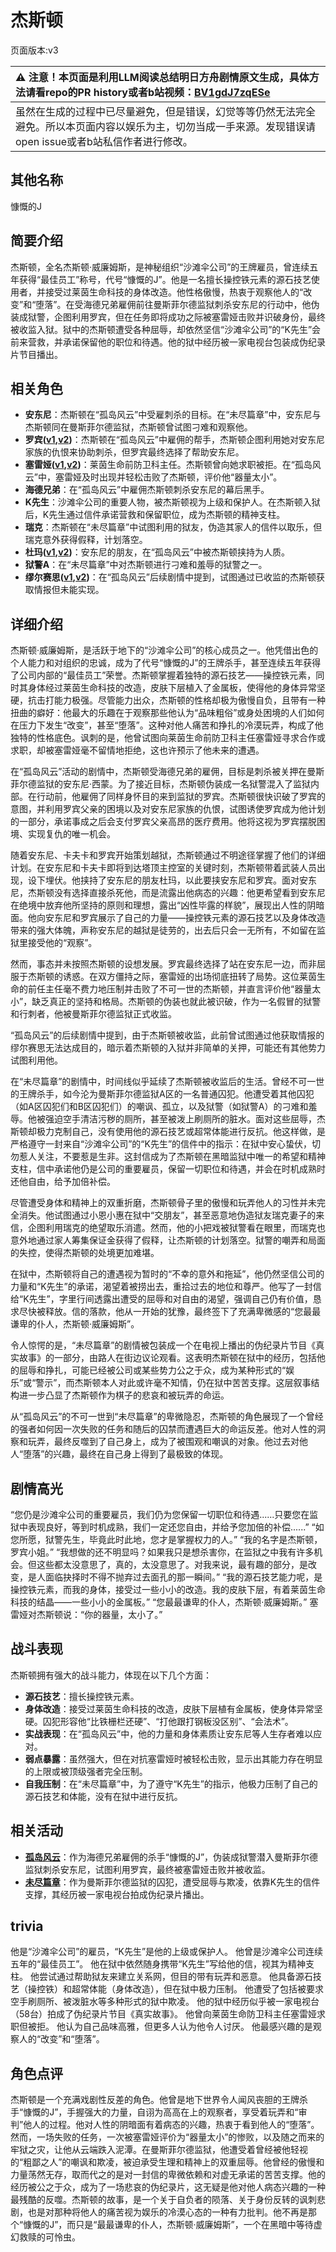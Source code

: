 # 杰斯顿
页面版本:v3
 

| :warning: 注意！本页面是利用LLM阅读总结明日方舟剧情原文生成，具体方法请看repo的PR history或者b站视频：[BV1gdJ7zqESe](https://www.bilibili.com/video/BV1gdJ7zqESe/)         |
|:----------------------------|
| 虽然在生成的过程中已尽量避免，但是错误，幻觉等等仍然无法完全避免。所以本页面内容以娱乐为主，切勿当成一手来源。发现错误请open issue或者b站私信作者进行修改。|



## 其他名称
慷慨的J
## 简要介绍
杰斯顿，全名杰斯顿·威廉姆斯，是神秘组织“沙滩伞公司”的王牌雇员，曾连续五年获得“最佳员工”称号，代号“慷慨的J”。他是一名擅长操控铁元素的源石技艺使用者，并接受过莱茵生命科技的身体改造。他性格傲慢，热衷于观察他人的“改变”和“堕落”。在受海德兄弟雇佣前往曼斯菲尔德监狱刺杀安东尼的行动中，他伪装成狱警，企图利用罗宾，但在任务即将成功之际被塞雷娅击败并识破身份，最终被收监入狱。狱中的杰斯顿遭受各种屈辱，却依然坚信“沙滩伞公司”的“K先生”会前来营救，并承诺保留他的职位和待遇。他的狱中经历被一家电视台包装成伪纪录片节目播出。
## 相关角色
-   **安东尼**：杰斯顿在“孤岛风云”中受雇刺杀的目标。在“未尽篇章”中，安东尼与杰斯顿同在曼斯菲尔德监狱，杰斯顿曾试图刁难和观察他。
-   **罗宾([v1](../chars/char_451_robin.md),[v2](char_451_robin.md))**：杰斯顿在“孤岛风云”中雇佣的帮手，杰斯顿企图利用她对安东尼家族的仇恨来协助刺杀，但罗宾最终选择了帮助安东尼。
-   **塞雷娅([v1](../chars/char_202_demkni.md),[v2](char_202_demkni.md))**：莱茵生命前防卫科主任。杰斯顿曾向她求职被拒。在“孤岛风云”中，塞雷娅及时出现并轻松击败了杰斯顿，评价他“器量太小”。
-   **海德兄弟**：在“孤岛风云”中雇佣杰斯顿刺杀安东尼的幕后黑手。
-   **K先生**：沙滩伞公司的重要人物，被杰斯顿视为上级和保护人。在杰斯顿入狱后，K先生通过信件承诺营救和保留职位，成为杰斯顿的精神支柱。
-   **瑞克**：杰斯顿在“未尽篇章”中试图利用的狱友，伪造其家人的信件以取乐，但瑞克意外获得假释，计划落空。
-   **杜玛([v1](../chars/extended_char_du_ma.md),[v2](extended_char_du_ma.md))**：安东尼的朋友，在“孤岛风云”中被杰斯顿挟持为人质。
-   **狱警A**：在“未尽篇章”中对杰斯顿进行刁难和羞辱的狱警之一。
-   **缪尔赛思([v1](../chars/char_249_mlyss.md),[v2](char_249_mlyss.md))**：在“孤岛风云”后续剧情中提到，试图通过已收监的杰斯顿获取情报但未能实现。
## 详细介绍
杰斯顿·威廉姆斯，是活跃于地下的“沙滩伞公司”的核心成员之一。他凭借出色的个人能力和对组织的忠诚，成为了代号“慷慨的J”的王牌杀手，甚至连续五年获得了公司内部的“最佳员工”荣誉。杰斯顿掌握着独特的源石技艺——操控铁元素，同时其身体经过莱茵生命科技的改造，皮肤下层植入了金属板，使得他的身体异常坚硬，抗击打能力极强。尽管能力出众，杰斯顿的性格却极为傲慢自负，且带有一种扭曲的癖好：他最大的乐趣在于观察那些他认为“品味粗俗”或身处困境的人们如何在压力下发生“改变”，甚至“堕落”。这种对他人痛苦和挣扎的冷漠玩弄，构成了他独特的性格底色。讽刺的是，他曾试图向莱茵生命前防卫科主任塞雷娅寻求合作或求职，却被塞雷娅毫不留情地拒绝，这也许预示了他未来的遭遇。

在“孤岛风云”活动的剧情中，杰斯顿受海德兄弟的雇佣，目标是刺杀被关押在曼斯菲尔德监狱的安东尼·西蒙。为了接近目标，杰斯顿伪装成一名狱警混入了监狱内部。在行动前，他雇佣了同样身怀目的来到监狱的罗宾。杰斯顿很快识破了罗宾的意图，并利用罗宾父亲的困境以及对安东尼家族的仇恨，试图诱使罗宾成为他计划的一部分，承诺事成之后会支付罗宾父亲高昂的医疗费用。他将这视为罗宾摆脱困境、实现复仇的唯一机会。

随着安东尼、卡夫卡和罗宾开始策划越狱，杰斯顿通过不明途径掌握了他们的详细计划。在安东尼和卡夫卡即将到达塔顶主控室的关键时刻，杰斯顿带着武装人员出现，设下埋伏。他挟持了安东尼的朋友杜玛，以此要挟安东尼和罗宾。面对安东尼，杰斯顿没有选择直接杀死他，而是流露出他病态的兴趣：他更希望看到安东尼在绝境中放弃他所坚持的原则和理想，露出“凶性毕露的样貌”，展现出人性的阴暗面。他向安东尼和罗宾展示了自己的力量——操控铁元素的源石技艺以及身体改造带来的强大体魄，声称安东尼的越狱是徒劳的，出去后只会一无所有，不如留在监狱里接受他的“观察”。

然而，事态并未按照杰斯顿的设想发展。罗宾最终选择了站在安东尼一边，而非屈服于杰斯顿的诱惑。在双方僵持之际，塞雷娅的出场彻底扭转了局势。这位莱茵生命的前任主任毫不费力地压制并击败了不可一世的杰斯顿，并直言评价他“器量太小”，缺乏真正的坚持和格局。杰斯顿的伪装也就此被识破，作为一名假冒的狱警和行刺者，他被曼斯菲尔德监狱正式收监。

“孤岛风云”的后续剧情中提到，由于杰斯顿被收监，此前曾试图通过他获取情报的缪尔赛思无法达成目的，暗示着杰斯顿的入狱并非简单的关押，可能还有其他势力试图利用他。

在“未尽篇章”的剧情中，时间线似乎延续了杰斯顿被收监后的生活。曾经不可一世的王牌杀手，如今沦为曼斯菲尔德监狱A区的一名普通囚犯。他遭受着其他囚犯（如A区囚犯们和B区囚犯们）的嘲讽、孤立，以及狱警（如狱警A）的刁难和羞辱。他被强迫空手清洁污秽的厕所，甚至被泼上刷厕所的脏水。面对这些屈辱，杰斯顿却极力克制自己，没有使用他的源石技艺或超常体能进行反抗。他这样做，是严格遵守一封来自“沙滩伞公司”的“K先生”的信件中的指示：在狱中安心蛰伏，切勿惹人关注，不要惹是生非。这封信成为了杰斯顿在黑暗监狱中唯一的希望和精神支柱，信中承诺他仍是公司的重要雇员，保留一切职位和待遇，并会在时机成熟时还他自由，给予加倍补偿。

尽管遭受身体和精神上的双重折磨，杰斯顿骨子里的傲慢和玩弄他人的习性并未完全消失。他试图通过小恩小惠在狱中“交朋友”，甚至恶意地伪造狱友瑞克妻子的来信，企图利用瑞克的绝望取乐消遣。然而，他的小把戏被狱警看在眼里，而瑞克也意外地通过家人筹集保证金获得了假释，让杰斯顿的计划落空。狱警的嘲弄和局面的失控，使得杰斯顿的处境更加难堪。

在狱中，杰斯顿将自己的遭遇视为暂时的“不幸的意外和拖延”，他仍然坚信公司的力量和“K先生”的承诺，渴望着被捞出去，重拾过去的地位和尊严。他写了一封信给“K先生”，字里行间透露出遭受的屈辱和对自由的渴望，强调自己仍有价值，恳求尽快被释放。信的落款，他从一开始的犹豫，最终签下了充满卑微感的“您最最谦卑的仆人，杰斯顿·威廉姆斯”。

令人惊愕的是，“未尽篇章”的剧情被包装成一个在电视上播出的伪纪录片节目《真实故事》的一部分，由路人在街边议论观看。这表明杰斯顿在狱中的经历，包括他的屈辱和挣扎，可能已经被公司或某些势力公之于众，成为某种形式的“娱乐”或“警示”，而杰斯顿本人对此或许毫不知情，仍在狱中苦苦支撑。这层叙事结构进一步凸显了杰斯顿作为棋子的悲哀和被玩弄的命运。

从“孤岛风云”的不可一世到“未尽篇章”的卑微隐忍，杰斯顿的角色展现了一个曾经的强者如何因一次失败的任务和随后的囚禁而遭遇巨大的命运反差。他对人性的洞察和玩弄，最终反噬到了自己身上，成为了被围观和嘲讽的对象。他过去对他人“堕落”的兴趣，最终在自己身上得到了最极致的体现。
## 剧情高光
“您仍是沙滩伞公司的重要雇员，我们仍为您保留一切职位和待遇......只要您在监狱中表现良好，等到时机成熟，我们一定还您自由，并给予您加倍的补偿......”
“如您所愿，狱警先生，毕竟此时此地，您才是掌握权力的人。”
“我的名字是杰斯顿，罗宾小姐。”
“我想做的还不明显吗？如果我只是想杀害你，在监狱之中我有许多机会。但这些都太没意思了，真的，太没意思了。对我来说，最有趣的部分，是改变，是人面临抉择时不得不抛弃过去面孔的那一瞬间。”
“我的源石技艺能力呢，是操控铁元素，而我的身体，接受过一些小小的改造。我的皮肤下层，有着莱茵生命科技的结晶——一些小小的金属板。”
“您最最谦卑的仆人，杰斯顿·威廉姆斯。”
塞雷娅对杰斯顿说：“你的器量，太小了。”
## 战斗表现
杰斯顿拥有强大的战斗能力，体现在以下几个方面：
*   **源石技艺**：擅长操控铁元素。
*   **身体改造**：接受过莱茵生命科技的改造，皮肤下层植有金属板，使身体异常坚硬。囚犯形容他“比铁栅栏还硬”、“打他跟打钢板没区别”、“会法术”。
*   **实战表现**：在“孤岛风云”中，他的力量和身体素质让安东尼等人生存者难以应对。
*   **弱点暴露**：虽然强大，但在对抗塞雷娅时被轻松击败，显示出其能力存在明显的上限或被顶级强者完全压制。
*   **自我压制**：在“未尽篇章”中，为了遵守“K先生”的指示，他极力压制了自己的源石技艺和体能，没有在狱中进行反抗。
## 相关活动
-   **[孤岛风云](../stories/act15d0.md)**：作为海德兄弟雇佣的杀手“慷慨的J”，伪装成狱警潜入曼斯菲尔德监狱刺杀安东尼，试图利用罗宾，最终被塞雷娅击败并被收监。
-   **[未尽篇章](../stories/act11mini.md)**：作为曼斯菲尔德监狱的囚犯，遭受屈辱与欺凌，依靠K先生的信件支撑，其经历被一家电视台拍成伪纪录片播出。
## trivia
他是“沙滩伞公司”的雇员，“K先生”是他的上级或保护人。
他曾是沙滩伞公司连续五年的“最佳员工”。
他在狱中依然随身携带“K先生”写给他的信，视其为精神支柱。
他尝试通过帮助狱友来建立关系网，但目的带有玩弄和恶意。
他具备源石技艺（操控铁）和超常体能（身体改造），但在狱中极力压制。
他遭受了包括被要求空手刷厕所、被泼脏水等多种形式的狱中欺凌。
他的狱中经历似乎被一家电视台（58台）拍成了伪纪录片节目《真实故事》。
他曾向莱茵生命防卫科主任塞雷娅求职但被拒。
他认为自己品味高雅，但更多人认为他令人讨厌。
他最感兴趣的是观察人的“改变”和“堕落”。
## 角色点评
杰斯顿是一个充满戏剧性反差的角色。他曾是地下世界令人闻风丧胆的王牌杀手“慷慨的J”，手握强大的力量，自诩为高高在上的观察者，享受着玩弄和“审判”他人的过程。他对人性的阴暗面有着病态的兴趣，热衷于看到他人的“堕落”。然而，一场失败的任务，一次被塞雷娅评价为“器量太小”的惨败，以及随之而来的牢狱之灾，让他从云端跌入泥潭。在曼斯菲尔德监狱，他遭受着曾经被他轻视的“粗鄙之人”的嘲讽和欺凌，被迫承受生理和精神上的双重屈辱。他曾经的傲慢和力量荡然无存，取而代之的是对一封信的卑微依赖和对虚无承诺的苦苦支撑。他的经历被公之于众，成为了一场悲哀的伪纪录片，这无疑是他对他人病态兴趣的一种最残酷的反噬。杰斯顿的故事，是一个关于自负者的陨落、关于身份反转的讽刺悲剧，也是对那种将他人的痛苦视为娱乐的冷漠心态的一种有力批判。他不再是那个“慷慨的J”，而只是“最最谦卑的仆人，杰斯顿·威廉姆斯”，一个在黑暗中等待虚幻救赎的可怜虫。
